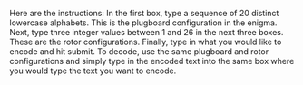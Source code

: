 Here are the instructions:
In the first box, type a sequence of 20 distinct lowercase alphabets. This is the plugboard configuration in the enigma. 
Next, type three integer values between 1 and 26 in the next three boxes. These are the rotor configurations.
Finally, type in what you would like to encode and hit submit. 
To decode, use the same plugboard and rotor configurations and simply type in the encoded text into the same box where you would type the text you want to encode.
